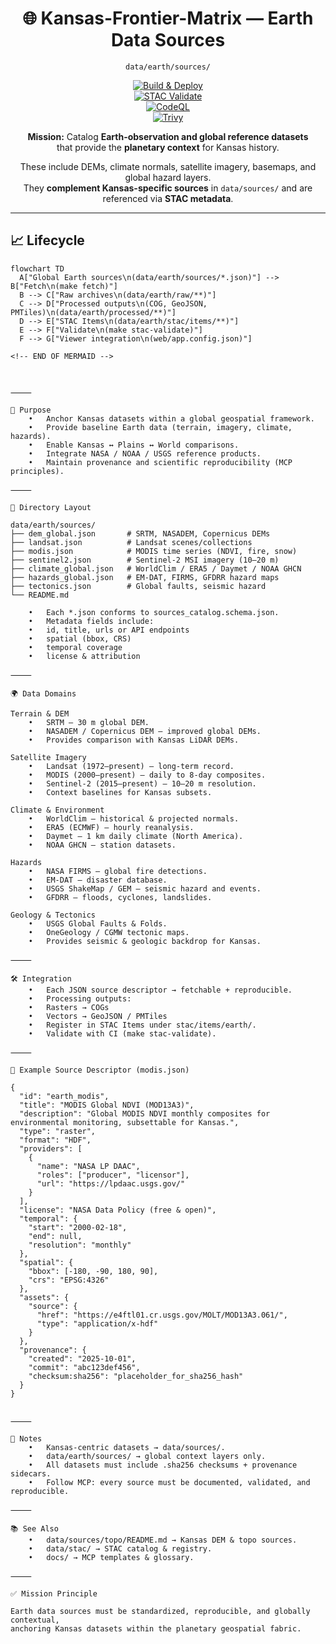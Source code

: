 <div align="center">

# 🌐 Kansas-Frontier-Matrix — Earth Data Sources  
`data/earth/sources/`

[![Build & Deploy](https://github.com/bartytime4life/Kansas-Frontier-Matrix/actions/workflows/site.yml/badge.svg)](https://github.com/bartytime4life/Kansas-Frontier-Matrix/actions/workflows/site.yml)  
[![STAC Validate](https://github.com/bartytime4life/Kansas-Frontier-Matrix/actions/workflows/stac-validate.yml/badge.svg)](https://github.com/bartytime4life/Kansas-Frontier-Matrix/actions/workflows/stac-validate.yml)  
[![CodeQL](https://github.com/bartytime4life/Kansas-Frontier-Matrix/actions/workflows/codeql.yml/badge.svg)](https://github.com/bartytime4life/Kansas-Frontier-Matrix/actions/workflows/codeql.yml)  
[![Trivy](https://github.com/bartytime4life/Kansas-Frontier-Matrix/actions/workflows/trivy.yml/badge.svg)](https://github.com/bartytime4life/Kansas-Frontier-Matrix/actions/workflows/trivy.yml)

**Mission:** Catalog **Earth-observation and global reference datasets**  
that provide the **planetary context** for Kansas history.  

These include DEMs, climate normals, satellite imagery, basemaps, and global hazard layers.  
They **complement Kansas-specific sources** in `data/sources/` and are referenced via **STAC metadata**.  

</div>

---

## 📈 Lifecycle

```mermaid
flowchart TD
  A["Global Earth sources\n(data/earth/sources/*.json)"] --> B["Fetch\n(make fetch)"]
  B --> C["Raw archives\n(data/earth/raw/**)"]
  C --> D["Processed outputs\n(COG, GeoJSON, PMTiles)\n(data/earth/processed/**)"]
  D --> E["STAC Items\n(data/earth/stac/items/**)"]
  E --> F["Validate\n(make stac-validate)"]
  F --> G["Viewer integration\n(web/app.config.json)"]

<!-- END OF MERMAID -->



⸻

🎯 Purpose
	•	Anchor Kansas datasets within a global geospatial framework.
	•	Provide baseline Earth data (terrain, imagery, climate, hazards).
	•	Enable Kansas ↔ Plains ↔ World comparisons.
	•	Integrate NASA / NOAA / USGS reference products.
	•	Maintain provenance and scientific reproducibility (MCP principles).

⸻

📂 Directory Layout

data/earth/sources/
├── dem_global.json       # SRTM, NASADEM, Copernicus DEMs
├── landsat.json          # Landsat scenes/collections
├── modis.json            # MODIS time series (NDVI, fire, snow)
├── sentinel2.json        # Sentinel-2 MSI imagery (10–20 m)
├── climate_global.json   # WorldClim / ERA5 / Daymet / NOAA GHCN
├── hazards_global.json   # EM-DAT, FIRMS, GFDRR hazard maps
├── tectonics.json        # Global faults, seismic hazard
└── README.md

	•	Each *.json conforms to sources_catalog.schema.json.
	•	Metadata fields include:
	•	id, title, urls or API endpoints
	•	spatial (bbox, CRS)
	•	temporal coverage
	•	license & attribution

⸻

🌍 Data Domains

Terrain & DEM
	•	SRTM — 30 m global DEM.
	•	NASADEM / Copernicus DEM — improved global DEMs.
	•	Provides comparison with Kansas LiDAR DEMs.

Satellite Imagery
	•	Landsat (1972–present) — long-term record.
	•	MODIS (2000–present) — daily to 8-day composites.
	•	Sentinel-2 (2015–present) — 10–20 m resolution.
	•	Context baselines for Kansas subsets.

Climate & Environment
	•	WorldClim — historical & projected normals.
	•	ERA5 (ECMWF) — hourly reanalysis.
	•	Daymet — 1 km daily climate (North America).
	•	NOAA GHCN — station datasets.

Hazards
	•	NASA FIRMS — global fire detections.
	•	EM-DAT — disaster database.
	•	USGS ShakeMap / GEM — seismic hazard and events.
	•	GFDRR — floods, cyclones, landslides.

Geology & Tectonics
	•	USGS Global Faults & Folds.
	•	OneGeology / CGMW tectonic maps.
	•	Provides seismic & geologic backdrop for Kansas.

⸻

🛠️ Integration
	•	Each JSON source descriptor → fetchable + reproducible.
	•	Processing outputs:
	•	Rasters → COGs
	•	Vectors → GeoJSON / PMTiles
	•	Register in STAC Items under stac/items/earth/.
	•	Validate with CI (make stac-validate).

⸻

📑 Example Source Descriptor (modis.json)

{
  "id": "earth_modis",
  "title": "MODIS Global NDVI (MOD13A3)",
  "description": "Global MODIS NDVI monthly composites for environmental monitoring, subsettable for Kansas.",
  "type": "raster",
  "format": "HDF",
  "providers": [
    {
      "name": "NASA LP DAAC",
      "roles": ["producer", "licensor"],
      "url": "https://lpdaac.usgs.gov/"
    }
  ],
  "license": "NASA Data Policy (free & open)",
  "temporal": {
    "start": "2000-02-18",
    "end": null,
    "resolution": "monthly"
  },
  "spatial": {
    "bbox": [-180, -90, 180, 90],
    "crs": "EPSG:4326"
  },
  "assets": {
    "source": {
      "href": "https://e4ftl01.cr.usgs.gov/MOLT/MOD13A3.061/",
      "type": "application/x-hdf"
    }
  },
  "provenance": {
    "created": "2025-10-01",
    "commit": "abc123def456",
    "checksum:sha256": "placeholder_for_sha256_hash"
  }
}


⸻

📝 Notes
	•	Kansas-centric datasets → data/sources/.
	•	data/earth/sources/ → global context layers only.
	•	All datasets must include .sha256 checksums + provenance sidecars.
	•	Follow MCP: every source must be documented, validated, and reproducible.

⸻

📚 See Also
	•	data/sources/topo/README.md → Kansas DEM & topo sources.
	•	data/stac/ → STAC catalog & registry.
	•	docs/ → MCP templates & glossary.

⸻

✅ Mission Principle

Earth data sources must be standardized, reproducible, and globally contextual,
anchoring Kansas datasets within the planetary geospatial fabric.